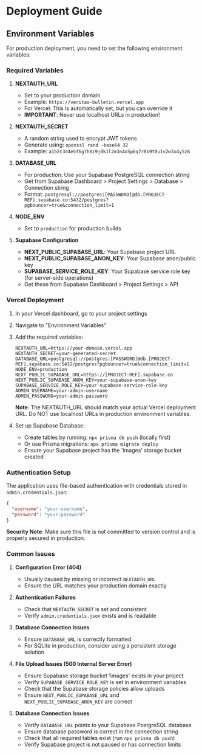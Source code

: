 # Deployment Guide

## Environment Variables

For production deployment, you need to set the following environment variables:

### Required Variables

1. **NEXTAUTH_URL**
   - Set to your production domain
   - Example: `https://veritas-bulletin.vercel.app`
   - For Vercel: This is automatically set, but you can override it
   - **IMPORTANT**: Never use localhost URLs in production!

2. **NEXTAUTH_SECRET**
   - A random string used to encrypt JWT tokens
   - Generate using: `openssl rand -base64 32`
   - Example: `a1b2c3d4e5f6g7h8i9j0k1l2m3n4o5p6q7r8s9t0u1v2w3x4y5z6`

3. **DATABASE_URL**
   - For production: Use your Supabase PostgreSQL connection string
   - Get from Supabase Dashboard > Project Settings > Database > Connection string
   - Format: `postgresql://postgres:[PASSWORD]@db.[PROJECT-REF].supabase.co:5432/postgres?pgbouncer=true&connection_limit=1`

4. **NODE_ENV**
   - Set to `production` for production builds

5. **Supabase Configuration**
   - **NEXT_PUBLIC_SUPABASE_URL**: Your Supabase project URL
   - **NEXT_PUBLIC_SUPABASE_ANON_KEY**: Your Supabase anon/public key
   - **SUPABASE_SERVICE_ROLE_KEY**: Your Supabase service role key (for server-side operations)
   - Get these from Supabase Dashboard > Project Settings > API

### Vercel Deployment

1. In your Vercel dashboard, go to your project settings
2. Navigate to "Environment Variables"
3. Add the required variables:
   ```
   NEXTAUTH_URL=https://your-domain.vercel.app
   NEXTAUTH_SECRET=your-generated-secret
   DATABASE_URL=postgresql://postgres:[PASSWORD]@db.[PROJECT-REF].supabase.co:5432/postgres?pgbouncer=true&connection_limit=1
   NODE_ENV=production
   NEXT_PUBLIC_SUPABASE_URL=https://[PROJECT-REF].supabase.co
   NEXT_PUBLIC_SUPABASE_ANON_KEY=your-supabase-anon-key
   SUPABASE_SERVICE_ROLE_KEY=your-supabase-service-role-key
   ADMIN_USERNAME=your-admin-username
   ADMIN_PASSWORD=your-admin-password
   ```

   **Note**: The NEXTAUTH_URL should match your actual Vercel deployment URL.
   Do NOT use localhost URLs in production environment variables.

4. Set up Supabase Database:
   - Create tables by running: `npx prisma db push` (locally first)
   - Or use Prisma migrations: `npx prisma migrate deploy`
   - Ensure your Supabase project has the 'images' storage bucket created

### Authentication Setup

The application uses file-based authentication with credentials stored in `admin.credentials.json`:

```json
{
  "username": "your-username",
  "password": "your-password"
}
```

**Security Note**: Make sure this file is not committed to version control and is properly secured in production.

### Common Issues

1. **Configuration Error (404)**
   - Usually caused by missing or incorrect `NEXTAUTH_URL`
   - Ensure the URL matches your production domain exactly

2. **Authentication Failures**
   - Check that `NEXTAUTH_SECRET` is set and consistent
   - Verify `admin.credentials.json` exists and is readable

3. **Database Connection Issues**
   - Ensure `DATABASE_URL` is correctly formatted
   - For SQLite in production, consider using a persistent storage solution

4. **File Upload Issues (500 Internal Server Error)**
   - Ensure Supabase storage bucket 'images' exists in your project
   - Verify `SUPABASE_SERVICE_ROLE_KEY` is set in environment variables
   - Check that the Supabase storage policies allow uploads
   - Ensure `NEXT_PUBLIC_SUPABASE_URL` and `NEXT_PUBLIC_SUPABASE_ANON_KEY` are correct

5. **Database Connection Issues**
   - Verify `DATABASE_URL` points to your Supabase PostgreSQL database
   - Ensure database password is correct in the connection string
   - Check that all required tables exist (run `npx prisma db push`)
   - Verify Supabase project is not paused or has connection limits